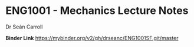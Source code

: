 # ENG1001 - Mechanics Lecture Notes

Dr Seán Carroll

**Binder Link**
https://mybinder.org/v2/gh/drseanc/ENG1001SF.git/master
